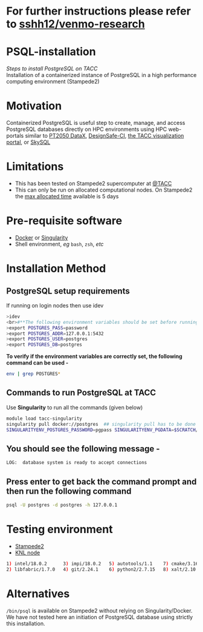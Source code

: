  # For further instructions please refer to [sshh12/venmo-research](https://github.com/sshh12/venmo-research)
 
 
 # PSQL-installation
*Steps to install PostgreSQL on TACC*\
Installation of a containerized instance of PostgreSQL in a high performance computing environment (Stampede2)


# Motivation 
Containerized PostgreSQL is useful step to create, manage, 
and access PostgreSQL databases directly on HPC environments 
using HPC web-portals similar to
[PT2050 DataX](https://ptdatax.tacc.utexas.edu/),
[DesignSafe-CI](https://www.designsafe-ci.org/), 
[the TACC visualization portal](https://vis.tacc.utexas.edu/), or
[SkySQL](https://mariadb.com/products/skysql/)


# Limitations 
- This has been tested on Stampede2 supercomputer at [@TACC](https://github.com/TACC)
- This can only be run on allocated computational nodes.
  On Stampede2 the [max allocated time](https://portal.tacc.utexas.edu/user-guides/stampede2#queues) available is 5 days 


# Pre-requisite software
- [Docker](https://www.docker.com/) or [Singularity](https://sylabs.io/singularity/)
- Shell environment, *eg* `bash`, `zsh`, *etc*


# Installation Method


[//]: # (This entire section may be unnecessary.)
[//]: # (TODO: test next subsection of instructions without running these commands first.)
## PostgreSQL setup requirements
If running on login nodes then use idev
```bash
>idev
<br>#**The following environment variables should be set before running the other commands-**<br>
>export POSTGRES_PASS=password
>export POSTGRES_ADDR=127.0.0.1:5432
>export POSTGRES_USER=postgres
>export POSTGRES_DB=postgres
```

**To verify if the environment variables are correctly set, the following command can be used -**
```bash
env | grep POSTGRES*
```


## **Commands to run PostgreSQL at TACC**
Use **Singularity** to run all the commands (given below)
```bash
module load tacc-singularity
singularity pull docker://postgres  ## singularity pull has to be done only once
SINGULARITYENV_POSTGRES_PASSWORD=pgpass SINGULARITYENV_PGDATA=$SCRATCH/pgdata singularity run  --cleanenv --bind $SCRATCH:/var postgres_latest.sif &
```
## You should see the following message -
```bash
LOG:  database system is ready to accept connections
```
## Press enter to get back the command prompt and then run the following command
```bash
psql -U postgres -d postgres -h 127.0.0.1
```


# Testing environment
- [Stampede2](https://www.tacc.utexas.edu/systems/stampede2)
- [KNL node](https://portal.tacc.utexas.edu/user-guides/stampede2#knl-compute-nodes)
```bash
1) intel/18.0.2      3) impi/18.0.2   5) autotools/1.1    7) cmake/3.16.1   9) TACC
2) libfabric/1.7.0   4) git/2.24.1    6) python2/2.7.15   8) xalt/2.10.2
```


# Alternatives 
`/bin/psql` is available on Stampede2 without relying on Singularity/Docker. We have not tested here an initiation of PostgreSQL database using strictly this installation.
 
 
 
 
 







